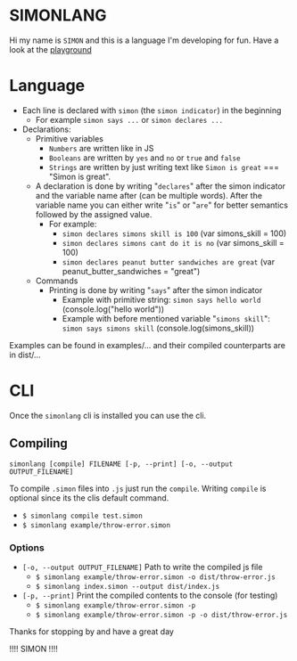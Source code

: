 # SIMONLANG

Hi my name is `SIMON` and this is a language I'm developing for fun. Have a look at the [playground](puresamari.github.io/simon)

# Language
- Each line is declared with `simon` (the `simon indicator`) in the beginning
  - For example `simon says ...` or `simon declares ...`
- Declarations:
  - Primitive variables
    - `Numbers` are written like in JS
    - `Booleans` are written by `yes` and `no` or `true` and `false`
    - `Strings` are written by just writing text like `Simon is great` === "Simon is great".
  - A declaration is done by writing "`declares`" after the simon indicator and the variable name after (can be multiple words). After the variable name you can either write "`is`" or "`are`" for better semantics followed by the assigned value.
    - For example:
      - `simon declares simons skill is 100` (var simons_skill = 100)
      - `simon declares simons cant do it is no` (var simons_skill = 100)
      - `simon declares peanut butter sandwiches are great` (var peanut_butter_sandwiches = "great")
  - Commands
    - Printing is done by writing "`says`" after the simon indicator
      - Example with primitive string: `simon says hello world` (console.log("hello world"))
      - Example with before mentioned variable "`simons skill`": `simon says simons skill` (console.log(simons_skill))

Examples can be found in examples/... and their compiled counterparts are in dist/...

# CLI

Once the `simonlang` cli is installed you can use the cli.

## Compiling
    simonlang [compile] FILENAME [-p, --print] [-o, --output OUTPUT_FILENAME] 
To compile `.simon` files into `.js` just run the `compile`. Writing `compile` is optional since its the clis default command.
- `$ simonlang compile test.simon`
- `$ simonlang example/throw-error.simon`

### Options

- `[-o, --output OUTPUT_FILENAME]` Path to write the compiled js file
  - `$ simonlang example/throw-error.simon -o dist/throw-error.js`
  - `$ simonlang index.simon --output dist/index.js`
- `[-p, --print]` Print the compiled contents to the console (for testing)
  - `$ simonlang example/throw-error.simon -p`
  - `$ simonlang example/throw-error.simon -p -o dist/throw-error.js`

Thanks for stopping by and have a great day

!!!! SIMON !!!!